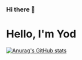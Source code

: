 ### Hi there 👋

# Hello, I'm Yod
[![Anurag's GitHub stats](https://github-readme-stats.vercel.app/api?username=beagleview)](https://github.com/anuraghazra/github-readme-stats)
